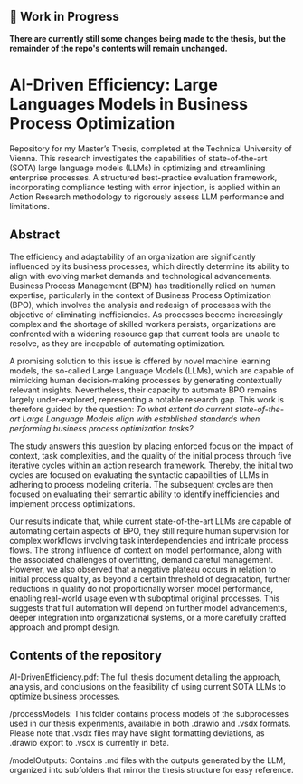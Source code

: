 ## 🚧 **Work in Progress**
**There are currently still some changes being made to the thesis, but the remainder of the repo's contents will remain unchanged.**

# AI-Driven Efficiency: Large Languages Models in Business Process Optimization

Repository for my Master’s Thesis, completed at the Technical University of Vienna. This research investigates the capabilities of state-of-the-art (SOTA) large language models (LLMs) in optimizing and streamlining enterprise processes. A structured best-practice evaluation framework, incorporating compliance testing with error injection, is applied within an Action Research methodology to rigorously assess LLM performance and limitations.

## Abstract

The efficiency and adaptability of an organization are significantly influenced by its
business processes, which directly determine its ability to align with evolving market
demands and technological advancements. Business Process Management (BPM) has
traditionally relied on human expertise, particularly in the context of Business Process
Optimization (BPO), which involves the analysis and redesign of processes with the
objective of eliminating inefficiencies. As processes become increasingly complex and
the shortage of skilled workers persists, organizations are confronted with a widening
resource gap that current tools are unable to resolve, as they are incapable of automating
optimization.

A promising solution to this issue is offered by novel machine learning models, the so-called
Large Language Models (LLMs), which are capable of mimicking human decision-making
processes by generating contextually relevant insights. Nevertheless, their capacity to
automate BPO remains largely under-explored, representing a notable research gap. This
work is therefore guided by the question: *To what extent do current state-of-the-art
Large Language Models align with established standards when performing business process
optimization tasks?*

The study answers this question by placing enforced focus on the impact of context, task
complexities, and the quality of the initial process through five iterative cycles within an
action research framework. Thereby, the initial two cycles are focused on evaluating the
syntactic capabilities of LLMs in adhering to process modeling criteria. The subsequent
cycles are then focused on evaluating their semantic ability to identify inefficiencies and
implement process optimizations.

Our results indicate that, while current state-of-the-art LLMs are capable of automating
certain aspects of BPO, they still require human supervision for complex workflows
involving task interdependencies and intricate process flows. The strong influence of
context on model performance, along with the associated challenges of overfitting, demand
careful management. However, we also observed that a negative plateau occurs in relation
to initial process quality, as beyond a certain threshold of degradation, further reductions
in quality do not proportionally worsen model performance, enabling real-world usage
even with suboptimal original processes. This suggests that full automation will depend
on further model advancements, deeper integration into organizational systems, or a
more carefully crafted approach and prompt design.

## Contents of the repository

AI-DrivenEfficiency.pdf: The full thesis document detailing the approach, analysis, and conclusions on the feasibility of using current SOTA LLMs to optimize business processes.

/processModels: This folder contains process models of the subprocesses used in our thesis experiments, available in both .drawio and .vsdx formats. Please note that .vsdx files may have slight formatting deviations, as .drawio export to .vsdx is currently in beta.

/modelOutputs: Contains .md files with the outputs generated by the LLM, organized into subfolders that mirror the thesis structure for easy reference.
